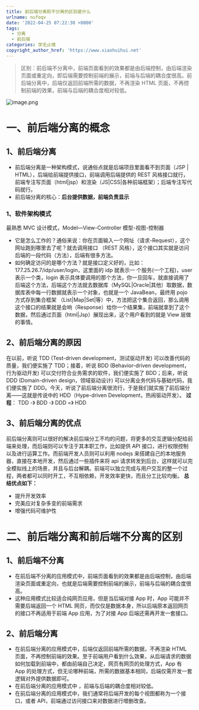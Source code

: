 ```yaml
---
title: 前后端分离和不分离的区别是什么
urlname: nufoqv
date: '2022-04-25 07:22:30 +0000'
tags:
  - 分离
  - 前后端
categories: 学无止境
copyright_author_href: 'https://www.xiaohuihui.net'
---
```


> 区别：前后端不分离中，前端页面看到的效果都是由后端控制，由后端渲染页面或重定向，即后端需要控制前端的展示，前端与后端的耦合度很高。前后端分离中，后端仅返回前端所需的数据，不再渲染 HTML 页面，不再控制前端的效果，前端与后端的耦合度相对较低。

![image.png](https://cdn.nlark.com/yuque/0/2022/png/27022430/1650871464824-462304b8-4353-4b00-8840-0d3fba42a74c.png#clientId=u030f04bb-aefb-4&from=paste&id=ue08c53c1&name=image.png&originHeight=320&originWidth=800&originalType=url∶=1&rotation=0&showTitle=false&size=78669&status=done&style=none&taskId=ufd5f35a7-b659-412c-85ba-d7c04c4bbac&title=)

# 一、前后端分离的概念

## 1、前后端分离

- 前后端分离是一种架构模式，说通俗点就是后端项目里面看不到页面（JSP | HTML），后端给前端提供接口，前端调用后端提供的 REST 风格接口就行，前端专注写页面（html|jsp）和渲染（JS|CSS|各种前端框架）；后端专注写代码就行。
- 前后端分离的核心：**后台提供数据，前端负责显示**

### 1、软件架构模式

最熟悉 MVC 设计模式，Model—View-Controller 模型-视图-控制器

- 它是怎么工作的？通俗来说：你在页面输入一个网址（请求-Request），这个网址跑到哪里去了呢？就去调用接口
  （REST 风格），这个接口其实就是访问后端的一段代码（方法），后端有很多方法。
- 如何确定访问的是哪个方法？就是接口定义好的，比如：177.25.26.7/idp/user/login，这里面的 idp 就表示一
  个服务(一个工程)，user 表示一个类，login 表示具体要调用的那个方法，你一旦回车，就直接调用了后端这个方法，后端这个方法就去数据库（MySQL|Oracle|其他）取数据，数据库表中每一行数据就表示一个对象，也就是一个 JavaBean，最终用 pojo 方式存到集合框架 （List|Map|Set|等）中，方法把这个集合返回，那么调用这个接口的结果就是会响（Response）给你一个结果集，前端就拿到了这个数据，然后通过页面（html|Jsp）展现出来，这个用户看到的就是 View 层做的事情。

## 2、前后端分离的原因

在以前，听说 TDD (Test-driven development，测试驱动开发) 可以改善代码的质量，我们便实施了 TDD；接着，听说 BDD (Behavior-driven development，行为驱动开发) 可以交付符合业务需求的软件，我们便实施了 BDD；后来，听说 DDD (Domain-driven design，领域驱动设计) 可以分离业务代码与基础代码，我们便实施了 DDD。今天，听说了前后端分离很流行，于是我们就实施了前后端分离——这就是传说中的 HDD（Hype-driven Development，热闹驱动开发）。
**过程**： TDD -》 BDD -》 DDD =》 HDD

## 3、前后端分离的优点

前后端分离则可以很好的解决前后端分工不均的问题，将更多的交互逻辑分配给前端来处理，而后端则可以专注于其本职工作，比如提供 API 接口，进行权限控制以及进行运算工作。而前端开发人员则可以利用 nodejs 来搭建自己的本地服务器，直接在本地开发，然后通过一些插件来将 api 请求转发到后台，这样就可以完全模拟线上的场景，并且与后台解耦。前端可以独立完成与用户交互的整一个过程，两者都可以同时开工，不互相依赖，开发效率更快，而且分工比较均衡。
**总结优点如下：**

- 提升开发效率
- 完美应对复杂多变的前端需求
- 增强代码可维护性

# 二、前后端分离和前后端不分离的区别

## 1、前后端不分离

- 在前后端不分离的应用模式中，前端页面看到的效果都是由后端控制，由后端渲染页面或重定向，也就是后端需要控制前端的展示，前端与后端的耦合度很高。
- 这种应用模式比较适合纯网页应用，但是当后端对接 App 时，App 可能并不需要后端返回一个 HTML 网页，而仅仅是数据本身，所以后端原本返回网页的接口不再适用于前端 App 应用，为了对接 App 后端还需再开发一套接口。

## 2、前后端分离

- 在前后端分离的应用模式中，后端仅返回前端所需的数据，不再渲染 HTML 页面，不再控制前端的效果。至于前端用户看到什么效果，从后端请求的数据如何加载到前端中，都由前端自己决定，网页有网页的处理方式，App 有 App 的处理方式，但无论哪种前端，所需的数据基本相同，后端仅需开发一套逻辑对外提供数据即可。
- 在前后端分离的应用模式中 ，前端与后端的耦合度相对较低。
- 在前后端分离的应用模式中，我们通常将后端开发的每个视图都称为一个接口，或者 API，前端通过访问接口来对数据进行增删改查。
